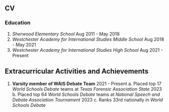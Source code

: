 ## CV

### Education
1. *Sherwood Elementary School* Aug 2011 - May 2018
2. *Westchester Academy for International Studies Middle School* Aug 2018 - May 2021
3. *Westchester Academy for International Studies High School* Aug 2021 - Present

## Extracurricular Activities and Achievements
1. **Varsity member of WAIS Debate Team** 2021 - Present
  a. Placed top 17 *World Schools Debate* teams at *Texas Forensic Association State* 2023
  b. Placed top 64 *World Schools Debate* teams at *National Speech and Debate Association Tournament* 2023
  c. Ranks 33rd nationally in *World Schools Debate*
